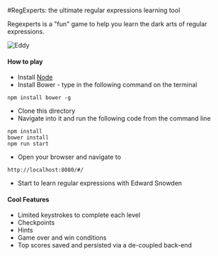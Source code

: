 #RegExperts: the ultimate regular expressions learning tool

Regexperts is a "fun" game to help you learn the dark arts of regular expressions.

![Eddy](http://i.imgur.com/bycklVR.png)

#### How to play

- Install [Node](https://nodejs.org/)
- Install Bower - type in the following command on the terminal
```
npm install bower -g
```
- Clone this directory 
- Navigate into it and run the following code from the command line
```
npm install
bower install
npm run start
```
- Open your browser and navigate to 
```
http://localhost:8080/#/
```
- Start to learn regular expressions with Edward Snowden

#### Cool Features

- Limited keystrokes to complete each level
- Checkpoints
- Hints
- Game over and win conditions
- Top scores saved and persisted via a de-coupled back-end
